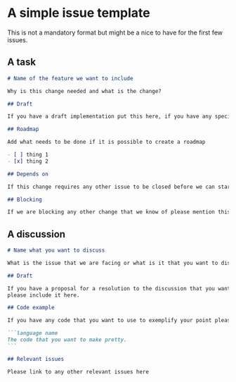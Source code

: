 # A simple issue template

This is not a mandatory format but might be a nice to have for the first few issues.

## A task

```md
# Name of the feature we want to include

Why is this change needed and what is the change?

## Draft

If you have a draft implementation put this here, if you have any specific design requirements put that here.

## Roadmap

Add what needs to be done if it is possible to create a roadmap

- [ ] thing 1
- [x] thing 2

## Depends on

If this change requires any other issue to be closed before we can start work on this please mention them here.

## Blocking

If we are blocking any other change that we know of please mention this here.
```

## A discussion

``````md
# Name what you want to discuss

What is the issue that we are facing or what is it that you want to discuss.

## Draft

If you have a proposal for a resolution to the discussion that you want discuss
please include it here.

## Code example

If you have any code that you want to use to exemplify your point please include that here.

```language name
The code that you want to make pretty.
```

## Relevant issues

Please link to any other relevant issues here
``````
